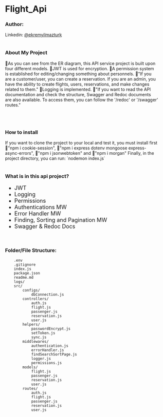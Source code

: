 # Flight_Api

### Author:
Linkedin: [@ekremyilmazturk](https://www.linkedin.com/in/ekrem-yilmazturk/)
<br>
<br>

<h3>About My Project</h3>
<p> 📌As you can see from the ER diagram, this API service project is built upon four different models. 📌JWT is used for encryption.  📌A permission system is established for editing/changing something about personnels. 📌"If you are a customer/user, you can create a reservation. If you are an admin, you have the ability to create flights, users, reservations, and make changes related to them." 📌Logging is implemented. 📌"If you want to read the API documentation and check the structure, Swagger and Redoc documents are also available. To access them, you can follow the '/redoc' or '/swagger' routes."  </p>
<br>
<br>

<h3>How to install</h3>
If you want to clone the project to your local and test it, you must install first 📌"npm i cookie-session",  
📌"npm i express dotenv mongoose express-async-errors",  📌"npm i jsonwebtoken" and 📌"npm i morgan"
Finally, in the project directory, you can run:  `nodemon index.js`
<br>
<br>

<h3>What is in this api project?</h3>
<ul style="font-size: 18px;">
  <li>JWT</li>
  <li>Logging</li>
  <li>Permissions</li>
  <li>Authentications MW</li>
  <li>Error Handler MW</li>
  <li>Finding, Sorting and Pagination MW</li>
  <li>Swagger & Redoc Docs</li>
</ul>
<br>


### Folder/File Structure:

```
    .env
    .gitignore
    index.js
    package.json
    readme.md
    logs/
    src/
        configs/
            dbConnection.js
        controllers/
            auth.js
            flight.js
            passenger.js
            reservation.js
            user.js
        helpers/
            passwordEncrypt.js
            setToken.js
            sync.js
        middlewares/
            authentication.js
            errorHandler.js
            findSearchSortPage.js
            logger.js
            permissions.js
        models/
            flight.js
            passenger.js
            reservation.js
            user.js
        routes/
            auth.js
            flight.js
            passenger.js
            reservation.js
            user.js
```

